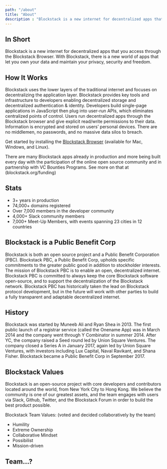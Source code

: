 ```yaml
---
path: "/about"
title: "About"
description : "Blockstack is a new internet for decentralized apps that you access through the Blockstack Browser. With Blockstack, there is a new world of apps that let you own your data and maintain your privacy, security and freedom."
---
```


## In Short
Blockstack is a new internet for decentralized apps that you access through the Blockstack Browser. With Blockstack, there is a new world of apps that let you own your data and maintain your privacy, security and freedom.

## How It Works
Blockstack uses the lower layers of the traditional internet and focuses on decentralizing the application layer. Blockstack provides key tools and infrastructure to developers enabling decentralized storage and decentralized authentication & identity. Developers build single-page applications in JavaScript then plug into user-run APIs, which eliminates centralized points of control. Users run decentralized apps through the Blockstack browser and give explicit read/write permissions to their data. Information is encrypted and stored on users’ personal devices. There are no middlemen, no passwords, and no massive data silos to breach.

Get started by installing the [Blockstack Browser](https://blockstack.org/install) (available for Mac, Windows, and Linux).

There are many Blockstack apps already in production and more being built every day with the participation of the online open source community and in partnership with VC Bounties Programs. See more on that at (blockstack.org/funding)

## Stats
* 3+ years in production
* 74,000+ domains registered
* Over 7,000 members in the developer community
* 4,000+ Slack community members
* 7,000+ Meet-Up Members, with events spanning 23 cities in 12 countries

## Blockstack is a Public Benefit Corp
Blockstack is both an open source project and a Public Benefit Corporation (PBC). Blockstack PBC, a Public Benefit Corp, upholds specific commitments to the greater public good in addition to stockholder interests. The mission of Blockstack PBC is to enable an open, decentralized internet. Blockstack PBC is committed to always keep the core Blockstack software open-source, and to support the decentralization of the Blockstack network. Blockstack PBC has historically taken the lead on Blockstack protocol development, but in the future will work with other parties to build a fully transparent and adaptable decentralized internet.

## History
Blockstack was started by Muneeb Ali and Ryan Shea in 2013. The first public launch of a registrar service (called the Onename App) was in March 2014 and the company went through Y Combinator in summer 2014. After YC, the company raised a Seed round led by Union Square Ventures. The company closed a Series A in January 2017, again led by Union Square Ventures, with investors including Lux Capital, Naval Ravikant, and Shana Fisher. Blockstack became a Public Benefit Corp in September 2017.

## Blockstack Values
Blockstack is an open-source project with core developers and contributors located around the world, from New York City to Hong Kong. We believe the community is one of our greatest assets, and the team engages with users via Slack, Github, Twitter, and the Blockstack Forum in order to build the best product possible.

Blockstack Team Values: (voted and decided collaboratively by the team)
* Humility
* Extreme Ownership
* Collaborative Mindset
* Possibilist
* Mission-driven

## Team...?